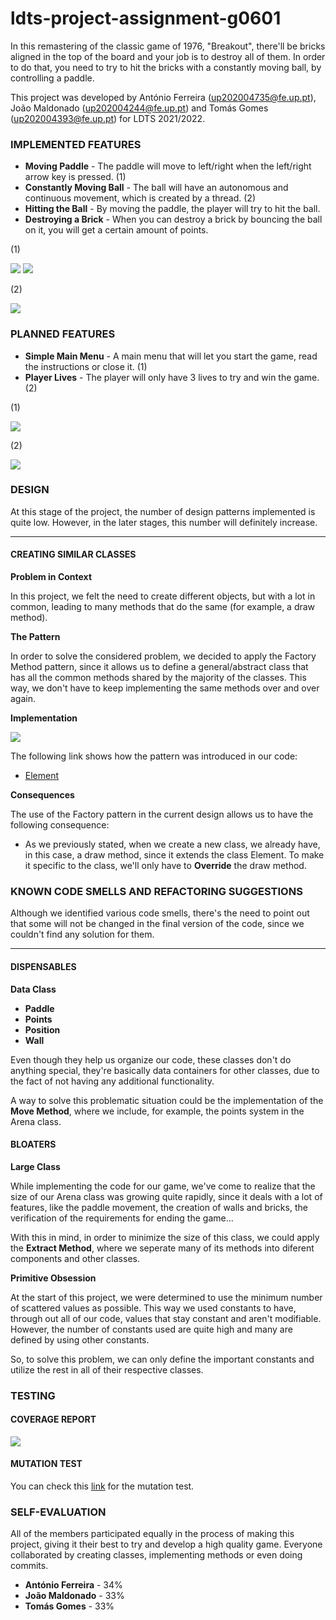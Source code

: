 # ldts-project-assignment-g0601

In this remastering of the classic game of 1976, "Breakout", there'll be bricks aligned in the top of the board and your job is to destroy all of them. In order to do that,
you need to try to hit the bricks with a constantly moving ball, by controlling a paddle. 

This project was developed by António Ferreira (up202004735@fe.up.pt), João Maldonado (up202004244@fe.up.pt) and Tomás Gomes (up202004393@fe.up.pt) for LDTS 2021/2022.

### IMPLEMENTED FEATURES 

- **Moving Paddle** - The paddle will move to left/right when the left/right arrow key is pressed. (1)
- **Constantly Moving Ball** - The ball will have an autonomous and continuous movement, which is created by a thread. (2)
- **Hitting the Ball** - By moving the paddle, the player will try to hit the ball.
- **Destroying a Brick** - When you can destroy a brick by bouncing the ball on it, you will get a certain amount of points.

(1)

![](https://i.imgur.com/prkkDuH.png)
![](https://i.imgur.com/9HpwUqQ.png)

(2)

![](https://i.imgur.com/kmFUiVX.png)

### PLANNED FEATURES  

- **Simple Main Menu** - A main menu that will let you start the game, read the instructions or close it. (1)
- **Player Lives** - The player will only have 3 lives to try and win the game. (2)

(1)

![](https://i.imgur.com/SleueHm.png)

(2)

![](https://i.imgur.com/UueNvJd.png)

### DESIGN  

At this stage of the project, the number of design patterns implemented is quite low. However, in the later stages, this number will definitely increase.

-------

#### CREATING SIMILAR CLASSES

**Problem in Context**

In this project, we felt the need to create different objects, but with a lot in common, leading to many methods
that do the same (for example, a draw method). 

**The Pattern**

In order to solve the considered problem, we decided to apply the Factory Method pattern, since it allows us to define a general/abstract class that has all the common methods
shared by the majority of the classes. This way, we don't have to keep implementing the same methods over and over again.

**Implementation**

![](https://i.imgur.com/VutqToB.png)

The following link shows how the pattern was introduced in our code:

 - [Element](https://github.com/FEUP-LDTS-2021/ldts-project-assignment-g0601/blob/master/src/main/java/com/ldts/breakout/Element.java)

**Consequences**

The use of the Factory pattern in the current design allows us to have the following consequence:
- As we previously stated, when we create a new class, we already have, in this case, a draw method, since it extends the class Element. To make it specific to the class, we'll
only have to **Override** the draw method.

### KNOWN CODE SMELLS AND REFACTORING SUGGESTIONS

Although we identified various code smells, there's the need to point out that some will not be changed in the final version of the code, since we couldn't find any
solution for them.

------

#### DISPENSABLES

**Data Class**

- **Paddle**
- **Points**
- **Position**
- **Wall**

Even though they help us organize our code, these classes don't do anything special, they're basically data containers 
for other classes, due to the fact of not having any additional functionality.

A way to solve this problematic situation could be the implementation of the **Move Method**, where we include, for example, the points system in the Arena class.

#### BLOATERS

**Large Class**

While implementing the code for our game, we've come to realize that the size of our Arena class was growing quite rapidly, since it deals with a lot of features, like the
paddle movement, the creation of walls and bricks, the verification of the requirements for ending the game...

With this in mind, in order to minimize the size of this class, we could apply the **Extract Method**, where we seperate many of its methods into diferent components
and other classes.

**Primitive Obsession**

At the start of this project, we were determined to use the minimum number of scattered values as possible. This way we used constants to have, through out all of our code,
values that stay constant and aren't modifiable. However, the number of constants used are quite high and many are defined by using other constants.

So, to solve this problem, we can only define the important constants and utilize the rest in all of their respective classes.

### TESTING

#### COVERAGE REPORT
![](https://i.imgur.com/o3fuFIc.png)

#### MUTATION TEST
You can check this [link](https://github.com/FEUP-LDTS-2021/ldts-project-assignment-g0601/tree/master/src/test/pitest/202201070024) for the mutation test.

### SELF-EVALUATION

All of the members participated equally in the process of making this project, giving it their best to try and develop a high quality game. Everyone collaborated by creating
classes, implementing methods or even doing commits.

- **António Ferreira** - 34%
- **João Maldonado** - 33%
- **Tomás Gomes** - 33%
